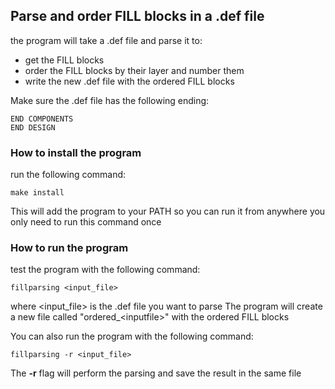## Parse and order FILL blocks in a .def file

the program will take a .def file and parse it to:
- get the FILL blocks
- order the FILL blocks by their layer and number them
- write the new .def file with the ordered FILL blocks

Make sure the .def file has the following ending:
```
END COMPONENTS
END DESIGN
```

### How to install the program
run the following command:
```
make install
```
This will add the program to your PATH so you can run it from anywhere
you only need to run this command once

### How to run the program

test the program with the following command:
```
fillparsing <input_file>
```
where <input_file> is the .def file you want to parse
The program will create a new file called "ordered_\<inputfile\>" with the ordered FILL blocks

You can also run the program with the following command:
```
fillparsing -r <input_file>
```
The **-r** flag will perform the parsing and save the result in the same file

